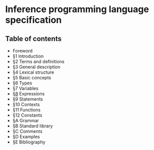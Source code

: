 # Inference programming language specification

## Table of contents

- Foreword
- §1 Introduction
- §2 Terms and definitions
- §3 General description
- §4 Lexical structure
- §5 Basic concepts
- §6 Types
- §7 Variables
- [§8](./Expressions/README.md) Expressions
- §9 Statements
- §10 Contexts
- §11 Functions
- §12 Constants
- §A Grammar
- §B Standard library
- §C Comments
- §D Examples
- §E Bibliography
